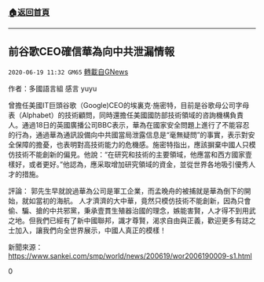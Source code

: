 ###  [:house:返回首頁](https://github.com/ourhimalayas/txt)
---

## 前谷歌CEO確信華為向中共泄漏情報
`2020-06-19 11:32 GM65` [轉載自GNews](https://gnews.org/zh-hant/239491/)

作者：多國語言組 感言 yuyu

曾擔任美國IT巨頭谷歌（Google)CEO的埃裏克·施密特，目前是谷歌母公司字母表（Alphabet）的技術顧問，同時還擔任美國國防部技術領域的咨詢機構負責人。通過18日的英國廣播公司BBC表示，華為在國家安全問題上進行了不能容忍的行為，通過華為通訊設備向中共國當局泄露信息是“毫無疑問”的事實，表示對安全保障的擔憂，也表明對高技術能力的危機感。施密特指出，應該摒棄中國人只模仿技術不能創新的偏見。他說：“在研究和技術的主要領域，他應當和西方國家壹樣好，或者更好。”他認為，應采取增加研究領域的資金，並從世界各地吸引優秀人才的措施。

評論： 郭先生早就說過華為公司是軍工企業，而孟晚舟的被捕就是華為倒下的開始，就如當初的海航。 人才濟濟的大中華，竟然只模仿技術不能創新，因為只會偷、騙、搶的中共邪黨，秉承壹貫生殖器治國的理念，嫉能害賢，人才得不到用武之地。但我們已經有了新中國聯邦，識才尊賢，渴求自由與正義，歡迎更多有誌之士加入，讓我們向全世界展示，中國人真正的模樣！

新聞來源：https://www.sankei.com/smp/world/news/200619/wor2006190009-s1.html

0
